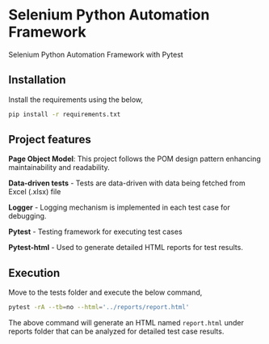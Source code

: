 # Selenium Python Automation Framework

Selenium Python Automation Framework with Pytest

## Installation

Install the requirements using the below,

```bash
pip install -r requirements.txt
```


## Project features

**Page Object Model**: This project follows the POM design pattern enhancing maintainability and readability.

**Data-driven tests** - Tests are data-driven with data being fetched from Excel (.xlsx) file

**Logger** - Logging mechanism is implemented in each test case for debugging.

**Pytest** - Testing framework for executing test cases

**Pytest-html** - Used to generate detailed HTML reports for test results.


## Execution

Move to the tests folder and execute the below command,

```bash
pytest -rA --tb=no --html='../reports/report.html'
```
The above command will generate an HTML named `report.html` under reports folder that can be analyzed for detailed test case results.
